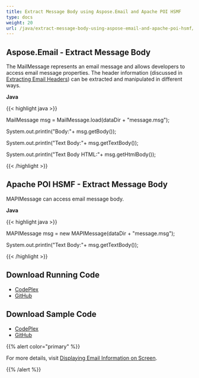 ```yaml
---
title: Extract Message Body using Aspose.Email and Apache POI HSMF
type: docs
weight: 20
url: /java/extract-message-body-using-aspose-email-and-apache-poi-hsmf/
---
```


## **Aspose.Email - Extract Message Body**
The MailMessage represents an email message and allows developers to access email message properties. The header information (discussed in [Extracting Email Headers](http://www.aspose.com/docs/display/emailjava/Extracting+Email+Headers)) can be extracted and manipulated in different ways.

**Java**

{{< highlight java >}}

 MailMessage msg = MailMessage.load(dataDir + "message.msg");

System.out.println("Body:"+ msg.getBody());

System.out.println("Text Body:"+ msg.getTextBody());

System.out.println("Text Body HTML:"+ msg.getHtmlBody());

{{< /highlight >}}
## **Apache POI HSMF - Extract Message Body**
MAPIMessage can access email message body.

**Java**

{{< highlight java >}}

 MAPIMessage msg = new MAPIMessage(dataDir + "message.msg");

System.out.println("Text Body:"+ msg.getTextBody());

{{< /highlight >}}
## **Download Running Code**
- [CodePlex](https://asposeemailjavaapachepoi.codeplex.com/releases/view/618811)
- [GitHub](https://github.com/aspose-email/Aspose.Email-for-Java/releases/tag/Aspose.Email_Java_for_Apache_POI-v1.0.0)
## **Download Sample Code**
- [CodePlex](https://asposeemailjavaapachepoi.codeplex.com/SourceControl/latest#src/main/java/com/aspose/email/examples/featurescomparison/extractor/)
- [GitHub](https://github.com/aspose-email/Aspose.Email-for-Java/tree/master/Plugins/Aspose_Email_for_Apache_POI/src/main/java/com/aspose/email/examples/featurescomparison/extractor)

{{% alert color="primary" %}} 

For more details, visit [Displaying Email Information on Screen](/email/java/display-information-in-custom-order-in-mhtml-files/).

{{% /alert %}}
